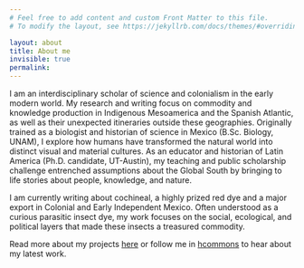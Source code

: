 ```yaml
---
# Feel free to add content and custom Front Matter to this file.
# To modify the layout, see https://jekyllrb.com/docs/themes/#overriding-theme-defaults

layout: about
title: About me
invisible: true
permalink: 
---
```

I am an interdisciplinary scholar of science and colonialism in the early modern world. My research and writing focus on commodity and knowledge production in Indigenous Mesoamerica and the Spanish Atlantic, as well as their unexpected itineraries outside these geographies. Originally trained as a biologist and historian of science in Mexico (B.Sc. Biology, UNAM), I explore how humans have transformed the natural world into distinct visual and material cultures. As an educator and historian of Latin America (Ph.D. candidate, UT-Austin), my teaching and public scholarship challenge entrenched assumptions about the Global South by bringing to life stories about people, knowledge, and nature. 
<p>I am currently writing about cochineal, a highly prized red dye and a major export in Colonial and Early Independent Mexico. Often understood as a curious parasitic insect dye, my work focuses on the social, ecological, and political layers that made these insects a treasured commodity.</p>
<p>Read more about my projects <a href="https://diana-heredia.github.io/en/research/">here</a> or follow me in <a href="https://hcommons.social/@dheredial">hcommons</a> to hear about my latest work.</p>

